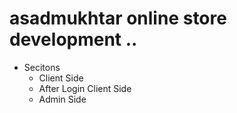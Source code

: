# asadmukhtar online store development ..
- Secitons
    - Client Side
    - After Login Client Side
    - Admin Side